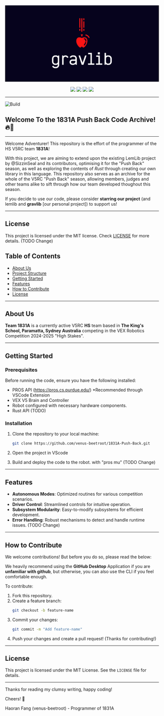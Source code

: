 <p align="center">
    <img src="docs/assets/gravlib-banner.png">
</p>

<p align="center">
    <img src="https://img.shields.io/badge/Version-Beta%20V0.1-red?style=for-the-badge&color=blue">
    <img src="https://img.shields.io/github/stars/GravityLib/GravLib?style=for-the-badge&color=yellow">
    <img src="https://img.shields.io/github/contributors/GravityLib/GravLib?style=for-the-badge&color=pink">
    <img src="https://img.shields.io/badge/Flavour-Coke-red?style=for-the-badge&color=red">
</p>
<hr>

![Build](https://img.shields.io/github/actions/workflow/status/GravityLib/GravLib/build.yml?style=for-the-badge)

## Welcome To the 1831A Push Back Code Archive! 🔥🚀
---
Welcome Adventurer! This repository is the effort of the programmer of the HS V5RC team **1831A**! 

With this project, we are aiming to extend upon the existing LemLib project by @SizzinSeal and its contributors, optimising it for the "Push Back" season, as well as exploring the contents of *Rust* through creating our own library in this language. This repository also serves as an archive for the whole of the V5RC "Push Back" season, allowing members, judges and other teams alike to sift through how our team developed thoughout this season. 

If you decide to use our code, please consider **starring our project** (and lemlib and **gravlib** [our personal project]) to support us!

---

## License
This project is licensed under the MIT license. Check [LICENSE](https://github.com/venus-beetroot/1831A-Push-Back/blob/main/LICENSE) for more details. (TODO Change)

## Table of Contents  

- [About Us](#about-us)  
- [Project Structure](#project-structure)  
- [Getting Started](#getting-started)  
- [Features](#features)  
- [How to Contribute](#how-to-contribute)  
- [License](#license)  

---

## About Us  

**Team 1831A** is a currently active V5RC **HS** team based in **The King's School, Paramatta, Sydney Australia** competing in the VEX Robotics Competition 2024-2025 "High Stakes". 

<!--
NOTE - Commented out
---
## Project Structure  

Here's an overview of the repository:  

```
1831E-Robotics/
├── include/            # Header files for modular design  
│  
├── src/                # Source code for the robot  
│   ├── main.cpp            # Main entry point of the program  
│   ├── controls.cpp        # Code for specific robot subsystems (e.g., drive, lift, claw)  
│   └── robot-config.cpp    # Mostly constructurs for initiating robot devices & sensors
│
└── README.md           # Repository overview  
```  
-->
---

## Getting Started  

### Prerequisites  

Before running the code, ensure you have the following installed:  
- PROS API (https://pros.cs.purdue.edu/) *Recommended through VSCode Extension 
- VEX V5 Brain and Controller  
- Robot configured with necessary hardware components.
- Rust API (TODO)

### Installation  

1. Clone the repository to your local machine:  
   ```bash  
   git clone https://github.com/venus-beetroot/1831A-Push-Back.git  
   ```  
2. Open the project in VScode

3. Build and deploy the code to the robot. with "pros mu" (TODO Change)

---

## Features  

- **Autonomous Modes**: Optimized routines for various competition scenarios.  
- **Driver Control**: Streamlined controls for intuitive operation.  
- **Subsystem Modularity**: Easy-to-modify subsystems for efficient development.  
- **Error Handling**: Robust mechanisms to detect and handle runtime issues.  (TODO Change)

---

## How to Contribute  

We welcome contributions! But before you do so, please read the below: 

We heavily recommend using the **GitHub Desktop** Application if you are **unfamiliar with github**, but otherwise, you can also use the CLI if you feel comfortable enough.

To contribute:
1. Fork this repository.  
2. Create a feature branch:  
   ```bash  
   git checkout -b feature-name  
   ```  
3. Commit your changes:  
   ```bash  
   git commit -m "Add feature-name"  
   ```  
4. Push your changes and create a pull request! (Thanks for contributing!)
---

## License  

This project is licensed under the MIT License. See the `LICENSE` file for details.  

---  

Thanks for reading my clumsy writing, happy coding!

Cheers! 🍻

Haoran Fang (venus-beetroot) - Programmer of 1831A


